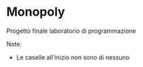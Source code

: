 # Monopoly
Progetto finale laboratorio di programmazione


Note:
- Le caselle all'inizio non sono di nessuno